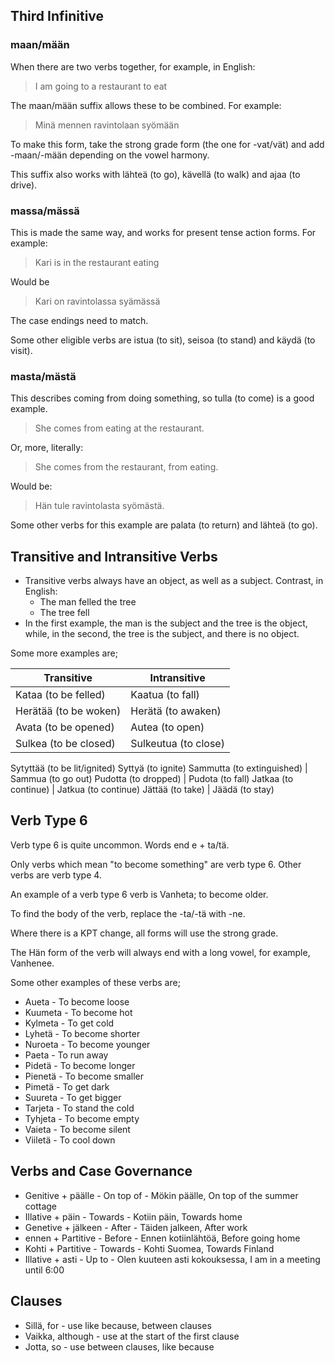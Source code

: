 ## Third Infinitive

### maan/mään

When there are two verbs together, for example, in English:

> I am going to a restaurant to eat 

The maan/mään suffix allows these to be combined. For example:

> Minä mennen ravintolaan syömään 

To make this form, take the strong grade form (the one for -vat/vät) and add
-maan/-mään depending on the vowel harmony.

This suffix also works with lähteä (to go), kävellä (to walk) and ajaa (to
drive).

### massa/mässä

This is made the same way, and works for present tense action forms. For
example:

> Kari is in the restaurant eating

Would be

> Kari on ravintolassa syämässä

The case endings need to match.

Some other eligible verbs are istua (to sit), seisoa (to stand) and käydä (to
visit).

### masta/mästä

This describes coming from doing something, so tulla (to come) is a good
example.

> She comes from eating at the restaurant.

Or, more, literally:

> She comes from the restaurant, from eating.

Would be:

> Hän tule ravintolasta syömästä.

Some other verbs for this example are palata (to return) and lähteä (to go).

## Transitive and Intransitive Verbs

- Transitive verbs always have an object, as well as a subject. Contrast, in
  English:
  - The man felled the tree
  - The tree fell
- In the first example, the man is the subject and the tree is the object,
  while, in the second, the tree is the subject, and there is no object.

Some more examples are;

Transitive                            | Intransitive
--------------------------------------|------------------------------------
Kataa (to be felled)                  | Kaatua (to fall)
Herätää (to be woken)                 | Herätä (to awaken)
Avata (to be opened)                  | Autea (to open)
Sulkea (to be closed)                 | Sulkeutua (to close)
Sytyttää (to be lit/ignited)            Syttyä (to ignite)
Sammutta (to extinguished)                 | Sammua (to go out)
Pudotta (to dropped)                 | Pudota (to fall)
Jatkaa (to continue)                 | Jatkua (to continue)
Jättää (to take)                 | Jäädä (to stay)

## Verb Type 6

Verb type 6 is quite uncommon. Words end e + ta/tä.

Only verbs which mean "to become something" are verb type 6. Other verbs are
verb type 4.

An example of a verb type 6 verb is Vanheta; to become older.

To find the body of the verb, replace the -ta/-tä with -ne.

Where there is a KPT change, all forms will use the strong grade.

The Hän form of the verb will always end with a long vowel, for example,
Vanhenee. 

Some other examples of these verbs are;

- Aueta - To become loose
- Kuumeta - To become hot
- Kylmeta - To get cold
- Lyhetä - To become shorter
- Nuroeta - To become younger
- Paeta - To run away
- Pidetä - To become longer
- Pienetä - To become smaller 
- Pimetä - To get dark
- Suureta - To get bigger 
- Tarjeta - To stand the cold
- Tyhjeta - To become empty
- Vaieta - To become silent
- Viiletä - To cool down

## Verbs and Case Governance

- Genitive + päälle - On top of - Mökin päälle, On top of the summer cottage
- Illative + päin - Towards - Kotiin päin, Towards home
- Genetive + jälkeen - After - Täiden jalkeen, After work
- ennen + Partitive - Before - Ennen kotiinlähtöä, Before going home
- Kohti + Partitive - Towards - Kohti Suomea, Towards Finland
- Illative + asti - Up to - Olen kuuteen asti kokouksessa, I am in a meeting
  until 6:00

## Clauses

- Sillä, for - use like because, between clauses
- Vaikka, although - use at the start of the first clause
- Jotta, so - use between clauses, like because


